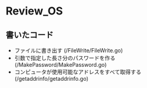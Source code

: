# Review_OS
## 書いたコード
- ファイルに書き出す (/FileWrite/FileWrite.go)
- 引数で指定した長さ分のパスワードを作る (/MakePassword/MakePassword.go)  
- コンピュータが使用可能なアドレスをすべて取得する (/getaddrinfo/getaddrinfo.go)
